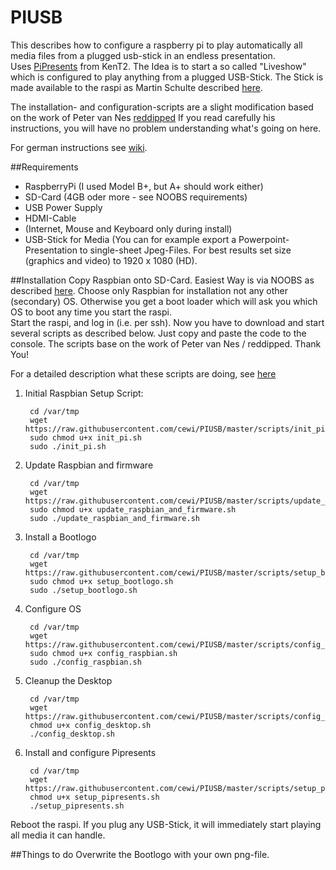 PIUSB
=========

This describes how to configure a raspberry pi to play automatically all media files from a plugged usb-stick in an endless presentation.   
Uses [PiPresents](https://pipresents.wordpress.com/) from KenT2. The Idea is to start a so called "Liveshow" which is configured to play anything from a plugged USB-Stick. The Stick is made available to the raspi as Martin Schulte described [here](https://pipresents.wordpress.com/hints-and-tips/using-usb-sticks-without-naming-them/).

The installation- and configuration-scripts are a slight modification based on the work of Peter van Nes [reddipped](https://github.com/reddipped/PIChannel) If you read carefully his instructions, you will have no problem understanding what's going on here.

For german instructions see [wiki](https://github.com/cewi/PIUSB/wiki).

##Requirements
- RaspberryPi (I used Model B+, but A+ should work either)
 - SD-Card (4GB oder more - see NOOBS requirements)
 - USB Power Supply
- HDMI-Cable
- (Internet, Mouse and Keyboard only during install)
- USB-Stick for Media (You can for example export a Powerpoint-Presentation to single-sheet Jpeg-Files. For best results set size (graphics and video) to 1920 x 1080 (HD).

##Installation
Copy Raspbian onto SD-Card. Easiest Way is via NOOBS as described [here](http://www.raspberrypi.org/help/noobs-setup/). Choose only Raspbian for installation not any other (secondary) OS. Otherwise you get a boot loader which will ask you which OS to boot any time you start the raspi.  
Start the raspi, and log in (i.e. per ssh). Now you have to download and start several scripts as described below. Just copy and paste the code to the console. The scripts base on the work of Peter van Nes / reddipped. Thank You!

For a detailed description what these scripts are doing, see [here](http://www.reddipped.com/2014/06/grandpas-family-channel/)

1. Initial Raspbian Setup Script:

        cd /var/tmp  
        wget https://raw.githubusercontent.com/cewi/PIUSB/master/scripts/init_pi.sh  
        sudo chmod u+x init_pi.sh  
        sudo ./init_pi.sh  
 
2. Update Raspbian and firmware

        cd /var/tmp  
        wget https://raw.githubusercontent.com/cewi/PIUSB/master/scripts/update_raspbian_and_firmware.sh  
        sudo chmod u+x update_raspbian_and_firmware.sh  
        sudo ./update_raspbian_and_firmware.sh  
    
3. Install a Bootlogo

        cd /var/tmp
        wget https://raw.githubusercontent.com/cewi/PIUSB/master/scripts/setup_bootlogo.sh
        sudo chmod u+x setup_bootlogo.sh
        sudo ./setup_bootlogo.sh
        
4. Configure OS

        cd /var/tmp  
        wget https://raw.githubusercontent.com/cewi/PIUSB/master/scripts/config_raspbian.sh  
        sudo chmod u+x config_raspbian.sh  
        sudo ./config_raspbian.sh  

5. Cleanup the Desktop

        cd /var/tmp  
        wget https://raw.githubusercontent.com/cewi/PIUSB/master/scripts/config_desktop.sh  
        chmod u+x config_desktop.sh  
        ./config_desktop.sh  

6. Install and configure Pipresents

        cd /var/tmp  
        wget https://raw.githubusercontent.com/cewi/PIUSB/master/scripts/setup_pipresents.sh  
        chmod u+x setup_pipresents.sh  
        ./setup_pipresents.sh  

Reboot the raspi. If you plug any USB-Stick, it will immediately start playing all media it can handle.

##Things to do
Overwrite the Bootlogo with your own png-file.

